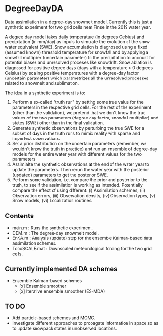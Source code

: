 # DegreeDayDA
Data assimilation in a degree-day snowmelt model. Currently this is just a synthetic experiment for two grid cells near Finse in the 2019 water year.

A degree day model takes daily temperature (in degrees Celsius) and precipitation (in mm/day) as inputs to simulate the evolution of the snow water equivalent (SWE). Snow accumulation is diagnosed using a fixed (assumed known) threshold temperature for snowfall and by applying a snowfall multiplier (uncertain parameter) to the precipitation to account for potential biases and unresolved proceses like snowdrift. Snow ablation is diagnosed for positive degree days (days with a temperature > 0 degrees Celsius) by scaling positive temperatures with a degree-day factor (uncertain parameter) which parametrizes all the unresolved processes related to snowmelt and sublimation. 

The idea in a synthetic experiment is to:
1. Perform a so-called "truth run" by setting some true value for the parameters in the respective grid cells. For the rest of the experiment (other than the validation), we pretend that we don't know the true values of the two parameters (degree day factor, snowfall multiplier) and states (SWE) other than in the final validation. 
2. Generate synthetic observations by perturbing the true SWE for a subset of days in the truth runs to mimic reality with sparse and imperfect observations.
3. Set a prior distribution on the uncertain parameters (remember, we wouldn't know the truth in practice) and run an ensemble of degree-day models for the entire water year with different values for the two parameters. 
4. Assimialte the synthetic observations at the end of the water year to update the parameters. Then rerun the water year with the posterior (updated) parameters to get the posterior SWE.
5. Perform some validation, i.e. compare the prior and posterior to the truth, to see if the assimilation is working as intended. Potentially compare the effect of using different: (i) Assimilation schemes, (ii) Observation errors, (iii) Observation density, (iv) Observation types, (v) Snow models, (vi) Localization routines.

## Contents
- main.m : Runs the synthetic experiment.
- DDM.m : The degree-day snowmelt model.
- EnKA.m : Analysis (update) step for the ensemble Kalman-based data assimilation schemes. 
- TopoSCALE.mat : Downscaled meteorological forcing for the two grid cells. 


## Currently implemented DA schemes
- Ensemble Kalman-based schemes
	- [x] Ensemble smoother
	- [x] Iterative ensemble smoother (ES-MDA)

## TO DO

- Add particle-based schemes and MCMC.
- Investigate different approaches to propagate information in space so as to update snowpack states in unobserved locations.

